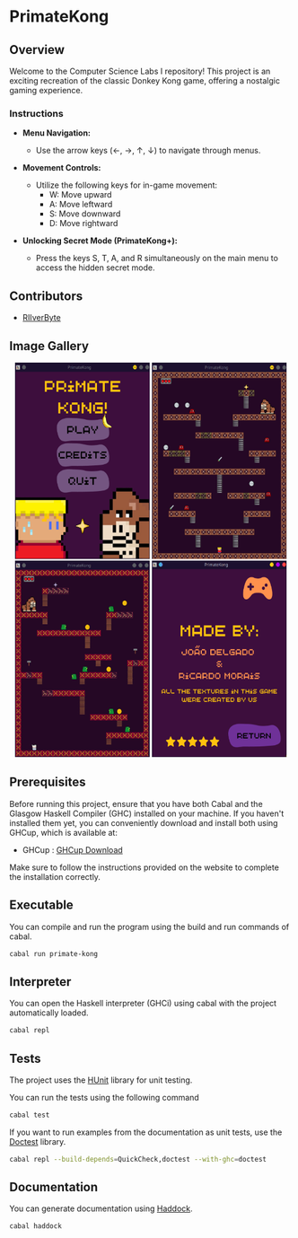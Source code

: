 # PrimateKong

## Overview

Welcome to the Computer Science Labs I repository! This project is an exciting recreation of the classic Donkey Kong game, offering a nostalgic gaming experience.

### Instructions

- **Menu Navigation:**
  - Use the arrow keys (←, →, ↑, ↓) to navigate through menus.

- **Movement Controls:**
  - Utilize the following keys for in-game movement:
    - W: Move upward
    - A: Move leftward
    - S: Move downward
    - D: Move rightward

 - **Unlocking Secret Mode (PrimateKong+):**
   - Press the keys S, T, A, and R simultaneously on the main menu to access the hidden secret mode.

## Contributors

* [RIIverByte](https://github.com/RIIverByte)

## Image Gallery

<div align="center">
  <img src="lib/Resources/Screenshots/1.png" alt="s1" width="240" height="350">
  <img src="lib/Resources/Screenshots/2.png" alt="s2" width="240" height="350">
  <img src="lib/Resources/Screenshots/3.png" alt="s3" width="240" height="350">
  <img src="lib/Resources/Screenshots/4.png" alt="s4" width="240" height="350">
  <!-- Add more images as needed -->
</div>

## Prerequisites

Before running this project, ensure that you have both Cabal and the Glasgow Haskell Compiler (GHC) installed on your machine. If you haven't installed them yet, you can conveniently download and install both using GHCup, which is available at: 

- GHCup : [GHCup Download](https://www.haskell.org/ghcup/)

Make sure to follow the instructions provided on the website to complete the installation correctly.

## Executable

You can compile and run the program using the build and run commands of cabal.

```bash
cabal run primate-kong
```

## Interpreter

You can open the Haskell interpreter (GHCi) using cabal with the project automatically loaded.

```bash
cabal repl
```

## Tests

The project uses the [HUnit](https://hackage.haskell.org/package/HUnit) library for unit testing.

You can run the tests using the following command

```bash
cabal test
```

If you want to run examples from the documentation as unit tests, use the [Doctest](https://hackage.haskell.org/package/doctest) library.

```bash
cabal repl --build-depends=QuickCheck,doctest --with-ghc=doctest
```

## Documentation

You can generate documentation using [Haddock](https://haskell-haddock.readthedocs.io/).

```bash
cabal haddock
```
